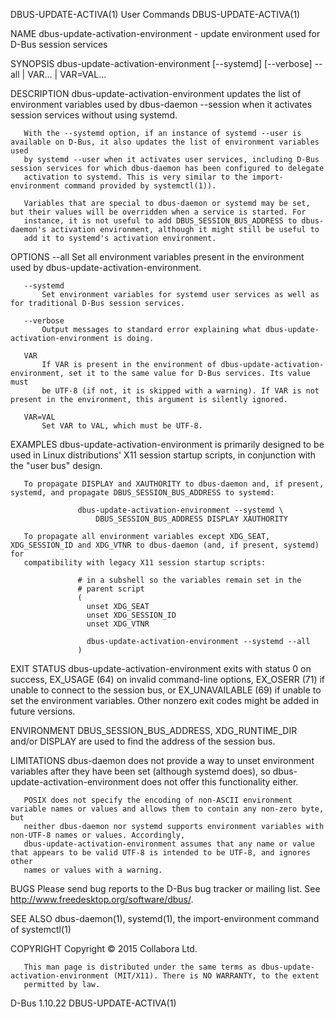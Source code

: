 DBUS-UPDATE-ACTIVA(1)                                              User Commands                                             DBUS-UPDATE-ACTIVA(1)

NAME
       dbus-update-activation-environment - update environment used for D-Bus session services

SYNOPSIS
       dbus-update-activation-environment [--systemd] [--verbose] --all | VAR... | VAR=VAL...

DESCRIPTION
       dbus-update-activation-environment updates the list of environment variables used by dbus-daemon --session when it activates session
       services without using systemd.

       With the --systemd option, if an instance of systemd --user is available on D-Bus, it also updates the list of environment variables used
       by systemd --user when it activates user services, including D-Bus session services for which dbus-daemon has been configured to delegate
       activation to systemd. This is very similar to the import-environment command provided by systemctl(1)).

       Variables that are special to dbus-daemon or systemd may be set, but their values will be overridden when a service is started. For
       instance, it is not useful to add DBUS_SESSION_BUS_ADDRESS to dbus-daemon's activation environment, although it might still be useful to
       add it to systemd's activation environment.

OPTIONS
       --all
           Set all environment variables present in the environment used by dbus-update-activation-environment.

       --systemd
           Set environment variables for systemd user services as well as for traditional D-Bus session services.

       --verbose
           Output messages to standard error explaining what dbus-update-activation-environment is doing.

       VAR
           If VAR is present in the environment of dbus-update-activation-environment, set it to the same value for D-Bus services. Its value must
           be UTF-8 (if not, it is skipped with a warning). If VAR is not present in the environment, this argument is silently ignored.

       VAR=VAL
           Set VAR to VAL, which must be UTF-8.

EXAMPLES
       dbus-update-activation-environment is primarily designed to be used in Linux distributions' X11 session startup scripts, in conjunction
       with the "user bus" design.

       To propagate DISPLAY and XAUTHORITY to dbus-daemon and, if present, systemd, and propagate DBUS_SESSION_BUS_ADDRESS to systemd:

                   dbus-update-activation-environment --systemd \
                       DBUS_SESSION_BUS_ADDRESS DISPLAY XAUTHORITY

       To propagate all environment variables except XDG_SEAT, XDG_SESSION_ID and XDG_VTNR to dbus-daemon (and, if present, systemd) for
       compatibility with legacy X11 session startup scripts:

                   # in a subshell so the variables remain set in the
                   # parent script
                   (
                     unset XDG_SEAT
                     unset XDG_SESSION_ID
                     unset XDG_VTNR

                     dbus-update-activation-environment --systemd --all
                   )

EXIT STATUS
       dbus-update-activation-environment exits with status 0 on success, EX_USAGE (64) on invalid command-line options, EX_OSERR (71) if unable
       to connect to the session bus, or EX_UNAVAILABLE (69) if unable to set the environment variables. Other nonzero exit codes might be added
       in future versions.

ENVIRONMENT
       DBUS_SESSION_BUS_ADDRESS, XDG_RUNTIME_DIR and/or DISPLAY are used to find the address of the session bus.

LIMITATIONS
       dbus-daemon does not provide a way to unset environment variables after they have been set (although systemd does), so
       dbus-update-activation-environment does not offer this functionality either.

       POSIX does not specify the encoding of non-ASCII environment variable names or values and allows them to contain any non-zero byte, but
       neither dbus-daemon nor systemd supports environment variables with non-UTF-8 names or values. Accordingly,
       dbus-update-activation-environment assumes that any name or value that appears to be valid UTF-8 is intended to be UTF-8, and ignores other
       names or values with a warning.

BUGS
       Please send bug reports to the D-Bus bug tracker or mailing list. See http://www.freedesktop.org/software/dbus/.

SEE ALSO
       dbus-daemon(1), systemd(1), the import-environment command of systemctl(1)

COPYRIGHT
       Copyright © 2015 Collabora Ltd.

       This man page is distributed under the same terms as dbus-update-activation-environment (MIT/X11). There is NO WARRANTY, to the extent
       permitted by law.

D-Bus 1.10.22                                                                                                                DBUS-UPDATE-ACTIVA(1)
